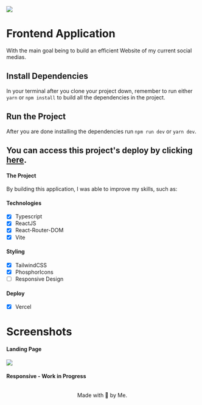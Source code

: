![](https://i.imgur.com/XWy4HyT.png)

# Frontend Application

With the main goal being to build an efficient Website of my current social medias.

## Install Dependencies

In your terminal after you clone your project down, remember to run either `yarn` or `npm install` to build all the dependencies in the project.

## Run the Project

After you are done installing the dependencies run `npm run dev` or `yarn dev`.

## You can access this project's deploy by clicking [here](https://socials-three.vercel.app/).

#### The Project

By building this application, I was able to improve my skills, such as:

#### Technologies

- [x] Typescript
- [x] ReactJS
- [x] React-Router-DOM
- [x] Vite

#### Styling

- [x] TailwindCSS
- [x] PhosphorIcons
- [ ] Responsive Design

#### Deploy

- [x] Vercel

# Screenshots

#### Landing Page

![](https://i.imgur.com/94vqBE0.png)

#### Responsive - Work in Progress

![]()

<p align='center'>
Made with 💜 by Me.
</p>
